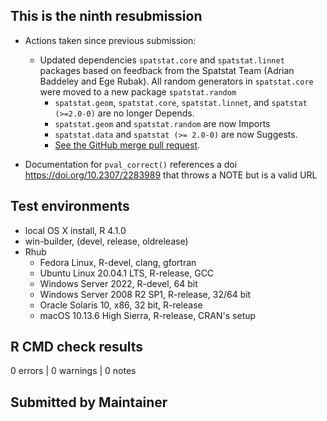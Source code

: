 ## This is the ninth resubmission

* Actions taken since previous submission:
  * Updated dependencies `spatstat.core` and `spatstat.linnet` packages based on feedback from the Spatstat Team (Adrian Baddeley and Ege Rubak). All random generators in `spatstat.core` were moved to a new package `spatstat.random`
    * `spatstat.geom`, `spatstat.core`, `spatstat.linnet`, and `spatstat (>=2.0-0)` are no longer Depends.
    * `spatstat.geom` and `spatstat.random` are now Imports
    * `spatstat.data` and `spatstat (>= 2.0-0)` are now Suggests.
    * [See the GitHub merge pull request](https://github.com/machiela-lab/sparrpowR/commit/4df5d85343dd222c9d4b1ae30f894ed6482bcb52).

* Documentation for `pval_correct()` references a doi <https://doi.org/10.2307/2283989> that throws a NOTE but is a valid URL
  
## Test environments
* local OS X install, R 4.1.0
* win-builder, (devel, release, oldrelease)
* Rhub
  * Fedora Linux, R-devel, clang, gfortran
  * Ubuntu Linux 20.04.1 LTS, R-release, GCC
  * Windows Server 2022, R-devel, 64 bit
  * Windows Server 2008 R2 SP1, R-release, 32/64 bit
  * Oracle Solaris 10, x86, 32 bit, R-release
  * macOS 10.13.6 High Sierra, R-release, CRAN's setup

## R CMD check results
0 errors | 0 warnings | 0 notes

## Submitted by Maintainer